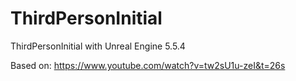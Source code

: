 # ThirdPersonInitial
ThirdPersonInitial with Unreal Engine 5.5.4

Based on:
https://www.youtube.com/watch?v=tw2sU1u-zeI&t=26s

